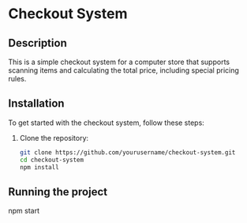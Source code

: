 # Checkout System

## Description

This is a simple checkout system for a computer store that supports scanning items and calculating the total price, including special pricing rules.

## Installation

To get started with the checkout system, follow these steps:

1. Clone the repository:

   ```sh
   git clone https://github.com/yourusername/checkout-system.git
   cd checkout-system
   npm install


## Running the project

   npm start